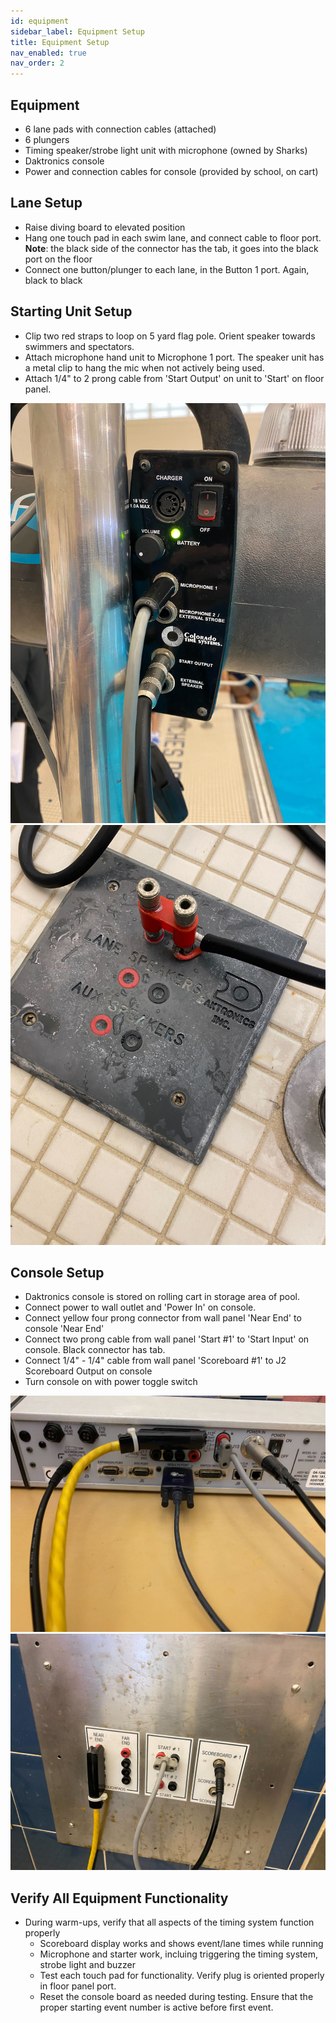 ```yaml
---
id: equipment
sidebar_label: Equipment Setup 
title: Equipment Setup
nav_enabled: true
nav_order: 2
---
```


## Equipment 
- 6 lane pads with connection cables (attached)
- 6 plungers 
- Timing speaker/strobe light unit with microphone (owned by Sharks)
- Daktronics console
- Power and connection cables for console (provided by school, on cart)

## Lane Setup
- Raise diving board to elevated position
- Hang one touch pad in each swim lane, and connect cable to floor port.  __Note__: the black side of the connector has the tab, it goes into the black port on the floor
- Connect one button/plunger to each lane, in the Button 1 port.  Again, black to black

## Starting Unit Setup
- Clip two red straps to loop on 5 yard flag pole.  Orient speaker towards swimmers and spectators.
- Attach microphone hand unit to Microphone 1 port.  The speaker unit has a metal clip to hang the mic when not actively being used.
- Attach 1/4" to 2 prong cable from 'Start Output' on unit to 'Start' on floor panel.

![Starting Unit Connections](img/starter_connections.jpg)
![Starting Unit Floor Panel](img/starter_floorpanel.jpg)

## Console Setup
- Daktronics console is stored on rolling cart in storage area of pool.
- Connect power to wall outlet and 'Power In' on console. 
- Connect yellow four prong connector from wall panel 'Near End' to console 'Near End'
- Connect two prong cable from wall panel 'Start #1' to 'Start Input' on console.  Black connector has tab.
- Connect 1/4" - 1/4" cable from wall panel 'Scoreboard #1' to J2 Scoreboard Output on console
- Turn console on with power toggle switch

![Daktronics Connections](img/daktronics_connections.jpg)
![Daktronics Wall Panel](img/daktronics_wallpanel.jpg)

## Verify All Equipment Functionality
- During warm-ups, verify that all aspects of the timing system function properly
  - Scoreboard display works and shows event/lane times while running
  - Microphone and starter work, incluing triggering the timing system, strobe light and buzzer
  - Test each touch pad for functionality.  Verify plug is oriented properly in floor panel port.
  - Reset the console board as needed during testing.  Ensure that the proper starting event number is active before first event.
